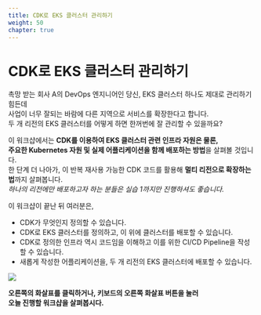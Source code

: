 ```yaml
---
title: CDK로 EKS 클러스터 관리하기
weight: 50
chapter: true
---
```


# CDK로 EKS 클러스터 관리하기


촉망 받는 회사 A의 DevOps 엔지니어인 당신, EKS 클러스터 하나도 제대로 관리하기 힘든데  
사업이 너무 잘되는 바람에 다른 지역으로 서비스를 확장한다고 합니다.  
두 개 리전의 EKS 클러스터를 어떻게 하면 한꺼번에 잘 관리할 수 있을까요?


이 워크샵에서는 **CDK를 이용하여 EKS 클러스터 관련 인프라 자원은 물론,  
주요한 Kubernetes 자원 및 실제 어플리케이션을 함께 배포하는 방법**을 살펴볼 것입니다.  
한 단계 더 나아가, 이 반복 재사용 가능한 CDK 코드를 활용해 **멀티 리전으로 확장하는 법**까지 살펴봅니다.  
*하나의 리전에만 배포하고자 하는 분들은 실습 1까지만 진행하셔도 좋습니다.*


이 워크샵이 끝난 뒤 여러분은,
* CDK가 무엇인지 정의할 수 있습니다.
* CDK로 EKS 클러스터를 정의하고, 이 위에 클러스터를 배포할 수 있습니다.
* CDK로 정의한 인프라 역시 코드임을 이해하고 이를 위한 CI/CD Pipeline을 작성할 수 있습니다.
* 새롭게 작성한 어플리케이션을, 두 개 리전의 EKS 클러스터에 배포할 수 있습니다.

![](/images/intro2.svg)

**오른쪽의 화살표를 클릭하거나, 키보드의 오른쪽 화살표 버튼을 눌러  
오늘 진행할 워크샵을 살펴봅시다.**

